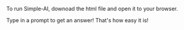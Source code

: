 To run Simple-AI, downoad the html file and open it to your browser.

Type in a prompt to get an answer! That's how easy it is!

